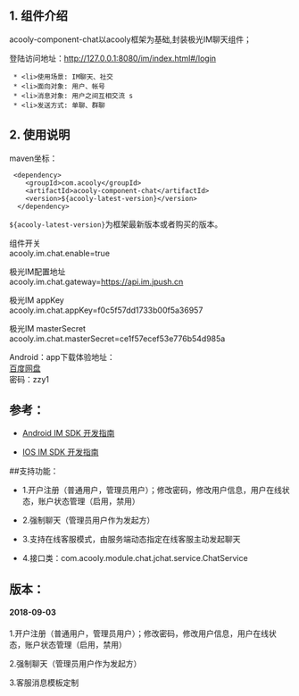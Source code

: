<!-- title: im组件  -->
<!-- type: app -->
<!-- author: cuifuqiang -->
## 1. 组件介绍

acooly-component-chat以acooly框架为基础,封装极光IM聊天组件；

登陆访问地址：http://127.0.0.1:8080/im/index.html#/login


	 * <li>使用场景: IM聊天、社交
	 * <li>面向对象: 用户、帐号
	 * <li>消息对象: 用户之间互相交流 s
	 * <li>发送方式: 单聊、群聊


## 2. 使用说明

maven坐标：

     <dependency>
        <groupId>com.acooly</groupId>
        <artifactId>acooly-component-chat</artifactId>
        <version>${acooly-latest-version}</version>
      </dependency>

`${acooly-latest-version}`为框架最新版本或者购买的版本。

组件开关<br/>
acooly.im.chat.enable=true

极光IM配置地址<br/>
acooly.im.chat.gateway=https://api.im.jpush.cn

极光IM appKey<br/>
acooly.im.chat.appKey=f0c5f57dd1733b00f5a36957

极光IM masterSecret<br/>
acooly.im.chat.masterSecret=ce1f57ecef53e776b54d985a


Android：app下载体验地址：<br/>
[百度网盘](https://pan.baidu.com/s/1U0Tk5NBpCEGkjw_Apb8MMw)   
密码：zzy1
	 

## 参考：

* [Android IM SDK 开发指南](https://docs.jiguang.cn/jmessage/client/im_sdk_android/) 

* [IOS IM SDK 开发指南](https://docs.jiguang.cn/jmessage/client/im_sdk_ios/) 

##支持功能：
* 1.开户注册（普通用户，管理员用户）；修改密码，修改用户信息，用户在线状态，账户状态管理（启用，禁用）

* 2.强制聊天（管理员用户作为发起方）

* 3.支持在线客服模式，由服务端动态指定在线客服主动发起聊天

* 4.接口类：com.acooly.module.chat.jchat.service.ChatService


## 版本：
#### 2018-09-03

1.开户注册（普通用户，管理员用户）；修改密码，修改用户信息，用户在线状态，账户状态管理（启用，禁用）

2.强制聊天（管理员用户作为发起方）

3.客服消息模板定制
	


